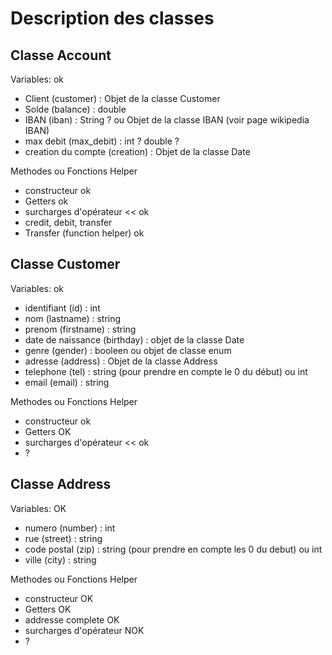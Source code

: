 # Description des classes
## Classe Account

Variables: ok
* Client (customer) :  Objet de la classe Customer
* Solde  (balance) :  double
* IBAN (iban) : String ? ou Objet de la classe IBAN (voir page wikipedia IBAN)
* max debit (max_debit) : int ? double ?
* creation du compte (creation) : Objet de la classe Date

Methodes ou Fonctions Helper
* constructeur ok
* Getters ok
* surcharges d'opérateur << ok
* credit, debit, transfer 
* Transfer (function helper) ok

## Classe Customer

Variables: ok
* identifiant (id) : int
* nom (lastname) : string
* prenom (firstname) : string
* date de naissance (birthday) : objet de la classe Date
* genre (gender) : booleen ou objet de classe enum
* adresse (address) : Objet de la classe Address
* telephone (tel) : string (pour prendre en compte le 0 du début) ou int 
* email (email) : string

Methodes ou Fonctions Helper
* constructeur ok
* Getters OK 
* surcharges d'opérateur << ok
* ?

## Classe Address

Variables: OK
* numero (number) : int
* rue (street) : string
* code postal (zip) : string (pour prendre en compte les 0 du debut) ou int
* ville (city) : string

Methodes ou Fonctions Helper
* constructeur OK
* Getters OK
* addresse complete OK
* surcharges d'opérateur NOK
* ?